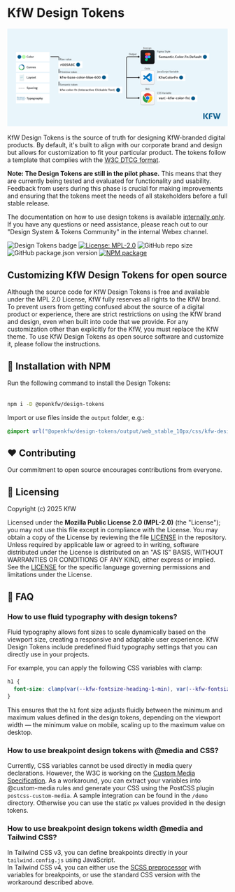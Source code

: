 # KfW Design Tokens

![KfW Design Tokens](/kfw-design-tokens.png)

KfW Design Tokens is the source of truth for designing KfW-branded digital products. By default, it's built to align with our corporate brand and design but allows for customization to fit your particular product.
The tokens follow a template that complies with the <a href="https://tr.designtokens.org/">W3C DTCG format</a>.

**Note: The Design Tokens are still in the pilot phase.** This means that they are currently being tested and evaluated for functionality and usability. Feedback from users during this phase is crucial for making improvements and ensuring that the tokens meet the needs of all stakeholders before a full stable release.

The documentation on how to use design tokens is available [internally only](https://brand-guide.kfw.de/document/85/de#/user-interface/user-interface).
If you have any questions or need assistance, please reach out to our "Design System & Tokens Community" in the internal Webex channel.

![Design Tokens badge](https://img.shields.io/badge/openkfw-design--tokens-005a8c) [![License: MPL-2.0](https://img.shields.io/badge/License-MPL%202.0-brightgreen)](./LICENSE) ![GitHub repo size](https://img.shields.io/github/repo-size/openkfw/design-tokens.svg?style=flat-square) ![GitHub package.json version ](https://img.shields.io/github/package-json/v/openkfw/design-tokens) [![NPM package](https://img.shields.io/npm/v/@openkfw/design-tokens.svg)](https://www.npmjs.com/package/@openkfw/design-tokens)

## Customizing KfW Design Tokens for open source

Although the source code for KfW Design Tokens is free and available under the MPL 2.0 License, KfW fully reserves all rights to the KfW brand. To prevent users from getting confused about the source of a digital product or experience, there are strict restrictions on using the KfW brand and design, even when built into code that we provide. For any customization other than explicitly for the KfW, you must replace the KfW theme. To use KfW Design Tokens as open source software and customize it, please follow the instructions.

## 🚀 Installation with NPM

Run the following command to install the Design Tokens:

```bash

npm i -D @openkfw/design-tokens
```

Import or use files inside the `output` folder, e.g.:

```css
@import url("@openkfw/design-tokens/output/web_stable_10px/css/kfw-design-tokens.light.css");
```

## ❤️ Contributing

Our commitment to open source encourages contributions from everyone.

## 📒 Licensing

Copyright (c) 2025 KfW

Licensed under the **Mozilla Public License 2.0 (MPL-2.0)** (the "License"); you may not use this file except in compliance with the License. You may obtain a copy of the License by reviewing the file [LICENSE](./LICENSE) in the repository. Unless required by applicable law or agreed to in writing, software distributed under the License is distributed on an "AS IS" BASIS, WITHOUT WARRANTIES OR CONDITIONS OF ANY KIND, either express or implied. See the [LICENSE](./LICENSE) for the specific language governing permissions and limitations under the License.

## 💁 FAQ

### How to use fluid typography with design tokens?

Fluid typography allows font sizes to scale dynamically based on the viewport size, creating a responsive and adaptable user experience. KfW Design Tokens include predefined fluid typography settings that you can directly use in your projects.

For example, you can apply the following CSS variables with clamp:

```css
h1 {
  font-size: clamp(var(--kfw-fontsize-heading-1-min), var(--kfw-fontsize-heading-1-val), var(--kfw-fontsize-heading-1-max));
}
```

This ensures that the `h1` font size adjusts fluidly between the minimum and maximum values defined in the design tokens, depending on the viewport width — the minimum value on mobile, scaling up to the maximum value on desktop.

### How to use breakpoint design tokens with @media and CSS?

Currently, CSS variables cannot be used directly in media query declarations. However, the W3C is working on the [Custom Media Specification](https://www.w3.org/TR/mediaqueries-5/#at-ruledef-custom-media).
As a workaround, you can extract your variables into @custom-media rules and generate your CSS using the PostCSS plugin `postcss-custom-media`. A sample integration can be found in the `/demo` directory.
Otherwise you can use the static `px` values provided in the design tokens.

### How to use breakpoint design tokens width @media and Tailwind CSS?

In Tailwind CSS v3, you can define breakpoints directly in your `tailwind.config.js` using JavaScript.  
In Tailwind CSS v4, you can either use the <a href="https://v3.tailwindcss.com/docs/using-with-preprocessors#using-sass-less-or-stylus">SCSS preprocessor</a> with variables for breakpoints, or use the standard CSS version with the workaround described above.
